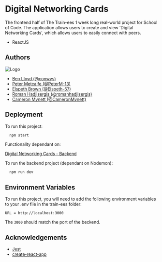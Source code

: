 # Digital Networking Cards

The frontend half of The Train-ees 1 week long real-world project for School of Code.
The application allows users to create and view 'Digital Networking Cards', which allows
users to easily connect with peers.

- ReactJS

## Authors

![Logo](https://i.imgur.com/DfBRZa3.png)

- [Ben Lloyd (@conwys)](https://www.github.com/conwys)
- [Peter Metcalfe (@PeterM-13)](https://www.github.com/PeterM-13)
- [Elspeth Brown (@Elspeth-57)](https://www.github.com/Elspeth-57)
- [Roman Hadjisergis (@romanhadjisergis)](https://www.github.com/romanhadjisergis)
- [Cameron Mynett (@CameronMynett)](https://www.github.com/cameronmynett)

## Deployment

To run this project:

```bash
  npm start
```

Functionality dependant on:

[Digital Networking Cards - Backend](https://github.com/SchoolOfCode/bc13_w9_project-backend-the-train-ees)

To run the backend project (dependant on Nodemon):

```bash
  npm run dev
```

## Environment Variables

To run this project, you will need to add the following environment variables to your .env file in the train-ees folder:

`URL = http://localhost:3000`

The `3000` should match the port of the beckend.

## Acknowledgements

- [Jest](https://jestjs.io/)
- [create-react-app](https://create-react-app.dev/)
